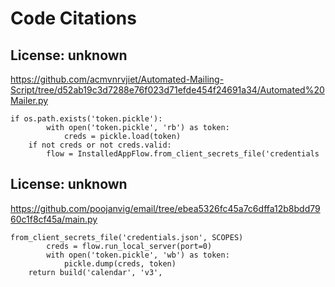 # Code Citations

## License: unknown
https://github.com/acmvnrvjiet/Automated-Mailing-Script/tree/d52ab19c3d7288e76f023d71efde454f24691a34/Automated%20Mailer.py

```
if os.path.exists('token.pickle'):
        with open('token.pickle', 'rb') as token:
            creds = pickle.load(token)
    if not creds or not creds.valid:
        flow = InstalledAppFlow.from_client_secrets_file('credentials
```


## License: unknown
https://github.com/poojanvig/email/tree/ebea5326fc45a7c6dffa12b8bdd7960c1f8cf45a/main.py

```
from_client_secrets_file('credentials.json', SCOPES)
        creds = flow.run_local_server(port=0)
        with open('token.pickle', 'wb') as token:
            pickle.dump(creds, token)
    return build('calendar', 'v3',
```

